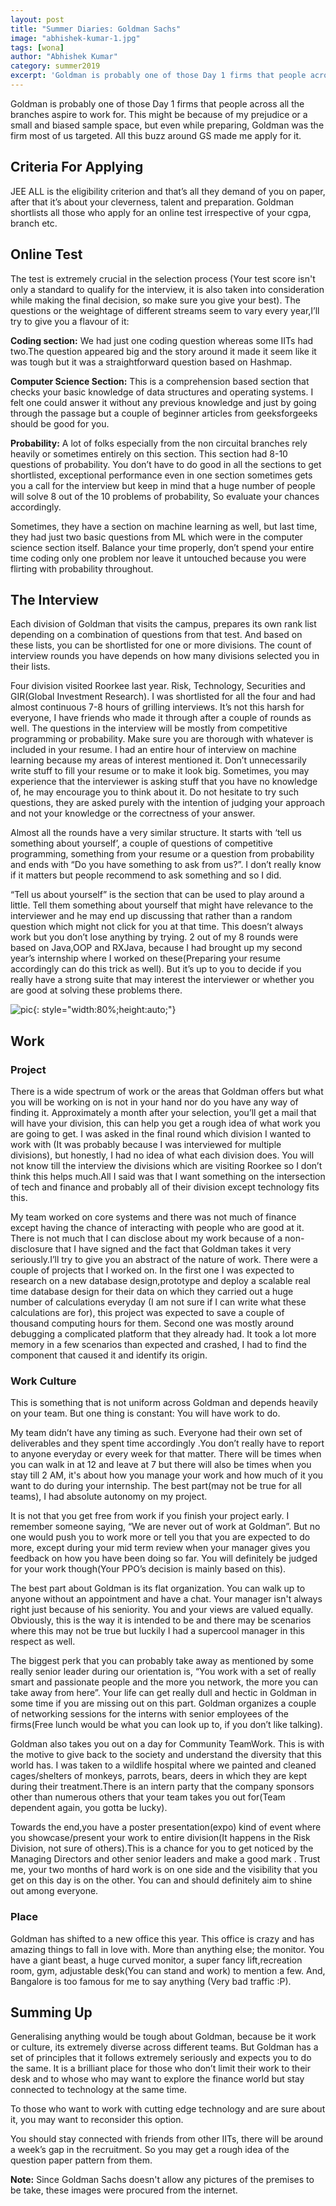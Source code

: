 ```yaml
---
layout: post
title: "Summer Diaries: Goldman Sachs"
image: "abhishek-kumar-1.jpg"
tags: [wona]
author: "Abhishek Kumar"
category: summer2019
excerpt: 'Goldman is probably one of those Day 1 firms that people across all the branches aspire to work for.'
---
```


Goldman is probably one of those Day 1 firms that people across all the branches aspire to work for. This might be because of my prejudice or a small and biased sample space, but even while preparing, Goldman was the firm most of us targeted. All this buzz around GS made me apply for it.

## Criteria For Applying

JEE ALL is the eligibility criterion and that’s all they demand of you on paper, after that it’s about your cleverness, talent and preparation. Goldman shortlists all those who apply for an online test irrespective of your cgpa, branch etc.

## Online Test

The test is extremely crucial in the selection process (Your test score isn't only a standard to qualify for the interview, it is also taken into consideration while making the final decision, so make sure you give your best). The questions or the weightage of different streams seem to vary every year,I’ll try to give you a flavour of it:

**Coding section:** We had just one coding question whereas some IITs had two.The question appeared big and the story around it made it seem like it was tough but it was a straightforward question based on Hashmap.

**Computer Science Section:** This is a comprehension based section that checks your basic knowledge of data structures and operating systems. I felt one could answer it without any previous knowledge and just by going through the passage but a couple of beginner articles from geeksforgeeks should be good for you.

**Probability:** A lot of folks especially from the non circuital branches rely heavily or sometimes entirely on this section. This section had 8-10 questions of probability. You don’t have to do good in all the sections to get shortlisted, exceptional performance even in one section sometimes gets you a call for the interview but keep in mind that  a huge number of people will solve 8 out of the 10 problems of probability, So evaluate your chances accordingly.

Sometimes, they have a section on machine learning as well, but last time, they had just two basic questions from ML which were in the computer science section itself.
Balance your time properly, don’t spend your entire time coding only one problem nor leave it untouched because you were flirting with probability throughout.

## The Interview

Each division of Goldman that visits the campus, prepares its own rank list depending on a combination of questions from that test. And based on these lists, you can be shortlisted for one or more divisions. The count of interview rounds you have depends on how many divisions selected you in their lists.


Four division visited Roorkee last year. Risk, Technology, Securities and GIR(Global Investment Research). I was shortlisted for all the four and had almost continuous 7-8 hours of grilling interviews. It’s not this harsh for everyone, I have friends who made it through after a couple of rounds as well. The questions in the interview will be mostly from competitive programming or probability. Make sure you are thorough with whatever is included in your resume. I had an entire hour of interview on machine learning because my areas of interest mentioned it. Don’t unnecessarily write stuff to fill your resume or to make it look big. Sometimes, you may experience that the interviewer is asking stuff that you have no knowledge of, he may encourage you to think about it. Do not hesitate to try such questions, they are asked purely with the intention of judging your approach and not your knowledge or the correctness of your answer.


Almost all the rounds have a very similar structure. It starts with ‘tell us something about yourself’, a couple of questions of competitive programming, something from your resume or a question from probability and ends with “Do you have something to ask from us?”. I don’t really know if it matters but people recommend to ask something and so I did.

“Tell us about yourself” is the section that can be used to play around a little. Tell them something about yourself that might have relevance to the interviewer and he may end up discussing that rather than a random question which might not click for you at that time. This doesn’t always work but you don’t lose anything by trying. 2 out of my 8 rounds were based on Java,OOP and RXJava, because I had brought up my second year’s internship where I worked on these(Preparing your resume accordingly can do this trick as well). But it’s up to you to decide if you really have a strong suite that may interest the interviewer or whether you are good at solving these problems there.

![pic](/images/posts/abhishek-kumar-2.jpg){: style="width:80%;height:auto;"}

## Work

### Project

There is a wide spectrum of work or the areas that Goldman offers but what you will be working on is not in your hand nor do you have any way of finding it. Approximately a month after your selection, you’ll get a mail that will have your division, this can help you get a rough idea of what work you are going to get. I was asked in the final round which division I wanted to work with (It was probably because I was interviewed for multiple divisions), but honestly, I had no idea of what each division does. You will not know till the interview the divisions which are visiting Roorkee so I don’t think this helps much.All I said was that I want something on the intersection of tech and finance and probably all of their division except technology fits this.

My team worked on core systems and there was not much of finance except having the chance of interacting with people who are good at it. There is not much that I can disclose about my work because of a non-disclosure that I have signed and the fact that Goldman takes it very seriously.I’ll try to give you an abstract of the nature of work. There were a couple of projects that I worked on. In the first one I was expected to research on a new database design,prototype and deploy a scalable real time database design for their data on which they carried out a huge number  of calculations everyday (I am not sure if I can write what these calculations are for), this project was expected to save a couple of thousand computing hours for them. Second one was mostly around debugging a complicated platform that they already had. It took a lot more memory in a few scenarios than expected and crashed, I had to find the component that caused it and identify its origin.

### Work Culture

This is something that is not uniform across Goldman and depends heavily on your team. But one thing is constant: You will have work to do.

My team didn’t have any timing as such. Everyone had their own set of deliverables and they spent time accordingly .You don’t really have to report to anyone everyday or every week for that matter. There will be times when you can walk in at 12 and leave at 7 but there will also be times when you stay till 2 AM, it's about how you manage your work and how much of it you want to do during your internship. The best part(may not be true for all teams), I had absolute autonomy on my project.

It is not that you get free from work if you finish your project early. I remember someone saying, “We are never out of work at Goldman”. But no one would push you to work more or tell you that you are expected to do more, except during your mid term review when your manager gives you feedback on how you have been doing so far. You will definitely be judged for your work though(Your PPO’s decision is mainly based on this).

The best part about Goldman is its flat organization. You can walk up to anyone without an appointment and have a chat. Your manager isn't always right just because of his seniority. You and your views are valued equally. Obviously, this is the way it is intended to be and there may be scenarios where this may not be true but luckily I had a supercool manager in this respect as well.

The biggest perk that you can probably take away as mentioned by some really senior leader during our orientation is, “You work with a set of really smart and passionate people and the more you network, the more you can take away from here”. Your life can get really dull and hectic in Goldman in some time if you are missing out on this part. Goldman organizes a couple of networking sessions for the interns with senior employees of the firms(Free lunch would be what you can look up to, if you don’t like talking).

Goldman also takes you out on a day for Community TeamWork. This is with the motive to give back to the society and understand the diversity that this world has. I was taken to a wildlife hospital where we painted and cleaned cages/shelters of monkeys, parrots, bears, deers in which they are kept during their treatment.There is an intern party that the company sponsors other than numerous others that your team takes you out for(Team dependent again, you gotta be lucky).

Towards the end,you have a poster presentation(expo) kind of event where you showcase/present your work to entire division(It happens in the Risk Division, not sure of others).This is a chance for you to get noticed by the Managing Directors and other senior leaders and make a good mark . Trust me, your two months of hard work is on one side and the visibility that you get on this day is on the other. You can and  should definitely aim to shine out among everyone.

### Place

Goldman has shifted to a new office this year. This office is crazy and has amazing things to fall in love with. More than anything else; the monitor. You have a giant beast, a huge curved monitor, a super fancy lift,recreation room, gym, adjustable desk(You can stand and work) to mention a few. And, Bangalore is too famous for me to say anything (Very bad traffic :P).

## Summing Up

Generalising anything would be tough about Goldman, because be it work or culture, its extremely diverse across different teams. But Goldman has a set of principles that it follows extremely seriously and expects you to do the same. It is a brilliant place for those who don’t limit their work to their desk and to whose who may want to explore the finance world but stay connected to technology at the same time.

To those who want to work with cutting edge technology and are sure about it, you may want to reconsider this option.

You should stay connected with friends from other IITs, there will be around a week’s gap in the recruitment. So you may get a rough idea of the question paper pattern from them.

**Note:** Since Goldman Sachs doesn't allow any pictures of the premises to be take, these images were procured from the internet.
